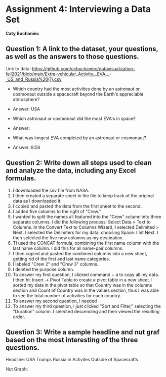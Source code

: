 # Assignment 4: Interviewing a Data Set

**Caty Buchaniec**

## Question 1: A link to the dataset, your questions, as well as the answers to those questions.
 
Link to data: https://github.com/ccbuchaniec/datavisualization-fall2021/blob/main/Extra-vehicular_Activity__EVA__-_US_and_Russia%20(1).csv

  * Which country had the most activities done by an astronaut or cosmonaut outside a spacecraft beyond the Earth's appreciable atmosphere?
  * Answer: USA

  * Which astronaut or cosmonaut did the most EVA's in space?
  * Answer: 

  * What was longest EVA completed by an astronaut or cosmonaut?
  * Answer: 8:56

## Question 2: Write down all steps used to clean and analyze the data, including any Excel formulas.

1. I downloaded the csv file from NASA. 
2. I then created a separate sheet in the file to keep track of the original data as I downloaded it. 
3. I copied and pasted the data from the first sheet to the second. 
4. I added five columns to the right of "Crew."
5. I wanted to split the names all featured into the "Crew" column into three separate columns. I did the following process: Select Data > Text to Columns. In the Convert Text to Columns Wizard, I selected Delimited > Next. I selected the Delimiters for my data, choosing Space. I hit Next. I then selected the five new columns as my destination.
6. TI used the CONCAT formula, combining the first name column with the last name column. I did this for all name-pair columns.  
7. I then copied and pasted the combined columns into a new sheet, getting rid of the first and last name categories. 
8. I labeled "Crew 2" and "Crew 3" columns. 
9. I deleted the purpose column. 
10. To answer my first question, I clicked command + a to copy all my data. I then hit Insert -> Pivot Table to create a pivot table in a new sheet. I sorted my data in the pivot table so that Country was in the columns section and Count of Country was in the values section, thus I was able to see the total number of activities for each country. 
11. To answer my second question, I needed
12. To answer my third question, I just clicked "Sort and Filter," selecting the "Duration" column. I selected descending and then viewed the resulting order. 

## Question 3: Write a sample headline and nut graf based on the most interesting of the three questions.

Headline: USA Trumps Russia in Activites Outside of Spacecrafts

Nut Graph: 

